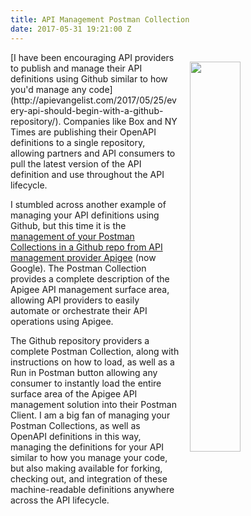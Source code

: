 ```yaml
---
title: API Management Postman Collection
date: 2017-05-31 19:21:00 Z
---
```


<p><a href="https://github.com/apigee/apigee-management-api-postman"><img style="padding: 15px" src="https://s3.amazonaws.com/kinlane-productions/apigee/apigee-postman-collection-on-github.png" align="right" width="40%" style="padding: 15px;" /></a></p>[I have been encouraging API providers to publish and manage their API definitions using Github similar to how you'd manage any code](http://apievangelist.com/2017/05/25/every-api-should-begin-with-a-github-repository/). Companies like Box and NY Times are publishing their OpenAPI definitions to a single repository, allowing partners and API consumers to pull the latest version of the API definition and use throughout the API lifecycle.

I stumbled across another example of managing your API definitions using Github, but this time it is the [management of your Postman Collections in a Github repo from API management provider Apigee](https://github.com/apigee/apigee-management-api-postman) (now Google). The Postman Collection provides a complete description of the Apigee API management surface area, allowing API providers to easily automate or orchestrate their API operations using Apigee.

The Github repository providers a complete Postman Collection, along with instructions on how to load, as well as a Run in Postman button allowing any consumer to instantly load the entire surface area of the Apigee API management solution into their Postman Client. I am a big fan of managing your Postman Collections, as well as OpenAPI definitions in this way, managing the definitions for your API similar to how you manage your code, but also making available for forking, checking out, and integration of these machine-readable definitions anywhere across the API lifecycle.